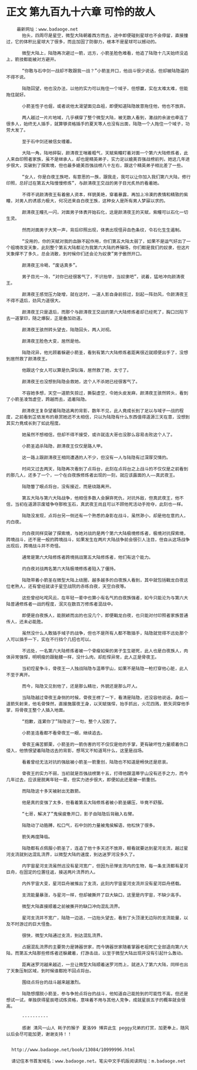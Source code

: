 # 正文 第九百九十六章 可怜的故人
        最新网址：www.badaoge.net
          抬头，四周尽是星空，微型大陆朝着西方而去，途中即便碰到星球也不会停留，直接撞过，它的体积比星球大了很多，而且加固了防御力，根本不是星球可以撼动的。
      
          微型大陆上，陆隐再次避过一箭，远方，小箭圣脸色难看，他追了陆隐十几天始终没追上，箭技都能被对方避开。
      
          “你敢与石中剑一战却不敢跟我一战？”小箭圣开口，他战斗很少说话，但却被陆隐逼的不得不说。
      
          陆隐回望，他也没办法，以他的实力可以拖住一个域子，但想赢，实在太难太难，但能拖住就好。
      
          小箭圣性子也倔，或者说他太渴望面见血祖，即便知道陆隐故意拖住他，他也不放弃。
      
          两人越过一片片地域，几乎横穿了整个微型大陆，被无数人看到，激战的余波也牵连了很多人，始终无人插手，就算够资格插手的夏天等人也没有出面，陆隐一个人拖住一个域子，功劳大发了。
      
          至于石中剑还被信女缠着。
      
          大陆一角，陆地碎裂，颜清夜王喘着粗气，天赋紫瞳盯着对面一个第六大陆修炼者，此人来自印照者家族，虽不是继承人，却也是精英弟子，实力足以媲美百强战榜前列，她这几年进步很大，突破到了探索境，但也最多媲美百强战榜八十左右，跟这个精英弟子相比差了一些。
      
          “女人，你是白夜王族吧，有意思的一族，跟我走，我可以让你加入我们第六大陆，修行印照，总好过在第五大陆慢慢修炼”，与颜清夜王交战的男子目光炙热的看着她。
      
          不得不说颜清夜王有着傲人资本，样貌美艳，穿着暴露，再加上冷漠的表情和精致的紫瞳，对男人的诱惑力极大，何况还来自白夜王族，这种女人是所有男人梦寐以求的。
      
          颜清夜王瞳孔一闪，对面男子体表开始石化，这是颜清夜王的天赋，紫瞳可以石化一切生灵。
      
          然而对面男子大笑一声，背后印照出现，体表出现怪异血色条纹，令石化生生遏制。
      
          “没用的，你的天赋对我的血脉不起作用，你们第五大陆太弱了，如果不是运气好出了一个祖境改变天象，此刻整个第五大陆都沦为我第六大陆的养殖场，你们都是我们的奴隶，但这片天象撑不了多久，总会消散，到时候你们还会沦为奴隶”男子傲然开口。
      
          颜清夜王冷喝，“废话真多”。
      
          男子目光一冷，“对你已经很客气了，不识抬举，当奴隶吧”，说着，猛地冲向颜清夜王。
      
          颜清夜王感觉压力陡增，就在这时，一道人影自身前掠过，刮起一阵劲风，令颜清夜王不得不退后，劲风力道很大。
      
          颜清夜王只是退后，而那个与颜清夜王交战的第六大陆修炼者却已经死了，胸口凹陷下去一道掌印，随之爆裂，正是叠加劲道。
      
          颜清夜王骇然转头望去，陆隐回头，两人对视。
      
          颜清夜王脸色大变，居然是他。
      
          陆隐诧异，他光顾着躲避小箭圣，看到有第六大陆修炼者距离很近就顺便出手了，没想到居然救了颜清夜王。
      
          他跟这个女人可以算是仇深似海，居然救了她，太寸了。
      
          颜清夜王也没想到陆隐会救她，这个人不杀她已经很客气了。
      
          不容她多想，天空一道箭矢掠过，撕裂虚空，令她头皮发麻，颜清夜王骇然转头，看到了小箭圣凌驾虚空，跨越而去，追着陆隐。
      
          颜清夜王复杂望着陆隐逃离的背影，数年不见，此人竟成长到了足以与域子一战的程度，之前看到芷依发布的悬赏她还不太相信，只以为陆隐有什么东西值得道源三天在意，没想到其实力竟成长到了如此程度。
      
          她虽然不想相信，但却不得不接受，或许就连大哥也没那么容易击败这个人了。
      
          小箭圣追杀陆隐，颜清夜王仅仅是路人甲。
      
          这一路上跟颜清夜王相同遭遇的人不少，但没有一人与陆隐有过深厚交情的。
      
          时间又过去两天，陆隐再次看到了点将台，此刻在点将台之上战斗的不仅仅是之前看到的那几人，还多了一个，一个在白夜族修炼者出现的一刻，就应该露面的人——真武夜王。
      
          陆隐瞥了眼点将台，没有接近，而是绕路离开。
      
          第五大陆与第六大陆战争，他相信多数人会摒弃死仇，对抗外敌，但真武夜王，他不信，当初在道源宗废墟争夺那枚玉石，真武夜王尚且可以不顾他死活动手抢夺，此刻也一样。
      
          陆隐没发现，点将台另一侧还有一个熟悉的身影在战斗，虽然渺小，却是他在意的人，灼白夜。
      
          灼白夜同样突破了探索境，与她对战的是两个第六大陆极境修炼者，极境对抗探索境，跨境战斗，还不是一般的跨境战斗，如果发生在两片大陆战争前会很引人注目，但自从这场战争出现后，跨境战斗并不奇怪。
      
          通常是第六大陆修炼者跨境挑战第五大陆修炼者，他们有这个能力。
      
          灼白夜对战两名第六大陆极境修炼者陷入了僵持。
      
          陆隐带着小箭圣在微型大陆上绕圈，越多越多的白夜族人看到，其中就包括戰龙白夜这位老熟人，还有曾经就读于星空战院的赤练白夜，天空白夜等。
      
          这些曾经叱咤风云，在年轻一辈中也算小有名气的白夜族强者，如今只能沦为与第六大陆普通修炼者一战的程度，泯灭在数百万修炼者混战中。
      
          即便是白夜族人，能脱颖而出的也没几个，即便戰龙白夜，也只能对付印照者家族普通传人，还未必能胜。
      
          虽然没什么人敢插手域子的战争，但也不是所有人都不敢插手，陆隐就觉得不远处那个人可以插手一下，实在不行挡个几招也可以。
      
          不远处，一名第六大陆修炼者被一个骨瘦如柴的男子生生砸死，此人也是白夜族人，肉体异常强悍，明明瘦的跟骷髅一样，没什么肉，却彪悍异常，此人正是骨夜王。
      
          当初焢星争斗，骨夜王一人独战陆隐与温蒂宇山，如果不是陆隐一枪打穿他心脏，此人不至于离开。
      
          而今，陆隐又见到他了，还是那么精壮，外貌还是那么吓人。
      
          当陆隐越过骨夜王身侧的时候，骨夜王楞了一下，看清是陆隐，还没容他说话，身后一道箭矢射来，他毛骨悚然，直接施展夜王身，以天赋强悍，抬手抓出，火花四溅，箭矢洞穿他手掌，将骨夜王整个人插入地面。
      
          “抱歉，连累你了”陆隐说了一句，整个人没影了。
      
          小箭圣连看都不看骨夜王一眼，继续追去。
      
          骨夜王痛苦颤栗，小箭圣的一箭伤害的可不仅仅是他的手掌，更有破坏性力量顺着伤口侵入，他愤恨望着陆隐远去的背影，想骂又不知道骂什么，这里是战场。
      
          看着曾经无法对抗的强敌被小箭圣一箭重创，陆隐也不知道是畅快还是悲哀。
      
          骨夜王的实力不弱，当初就是百强战榜第十五，打得他跟温蒂宇山没有还手之力，而今几年过去，应该是脱离年轻一辈，但实力进步很大，即便如此还是被一箭重创。
      
          而陆隐这十多天被射出无数箭。
      
          他是真的变强了太多，但看着第五大陆修炼者被小箭圣碾压，毕竟不舒服。
      
          “七哥，解决了”鬼侯疲惫开口，影子自陆隐后背融入右臂。
      
          陆隐动了动胳膊，松口气，石中剑的力量被鬼侯解语，他松快了很多。
      
          箭矢再度降临。
      
          陆隐都有点佩服小箭圣了，连追了他十多天还不放弃，眼看就要达到星河支流，越过星河支流就到达混乱流界，以微型大陆的速度，到达迷罗河没多久了。
      
          内宇宙星河支流虽然远没有星河宽广，但因为忌惮支流内的生物，每一条支流都有星河巨舟，在固定的位置往返，接送两片流界的人。
      
          内外宇宙大变，星河巨舟被推出了支流，此刻内宇宙星河支流并没有星河巨舟搭载。
      
          支流能量暴涨，与星河一样，但却被撕开了巨大缺口，这里是内宇宙，不缺少高手。
      
          微型大陆直接顺着之前被撕开的缺口冲向混乱流界。
      
          星河支流并不宽广，陆隐一边逃，一边抬头望去，看到了头顶漫无边际的支流能量，以及不时游过的巨大怪鱼。
      
          很快，微型大陆通过支流，到达混乱流界。
      
          占据混乱流界的主要势力是铸器世家，而今铸器世家随着掌器老祖死亡全部退向第六大陆，而第五大陆那些修炼者还躲藏着，打游击战，以至于微型大陆出现并没有引起什么轰动。
      
          距离迷罗河越来越近，一旦让微型大陆顺着迷罗河而上，就进入了第六大陆，同样也出了天象压制区域，到时候谁都抢不回点将台。
      
          围绕点将台的战斗越来越激烈。
      
          陆隐想摆脱小箭圣，参与争抢点将台的战斗，他知道自己能抢到的可能性不高，但还是想试一试，单独获得星辰塔试炼资格，意味着不用与其他人竞争，成就星辰五子的概率就会很高。
      
          ----------
      
          感谢 清风一山人 耗子的猴子 夏洛99 博弈此生 peggy兄弟的打赏，加更奉上，随风以后会尽可能加更，谢谢支持！！
      
      
      http://www.badaoge.net/book/13084/10999996.html
      
      请记住本书首发域名：www.badaoge.net。笔尖中文手机版阅读网址：m.badaoge.net